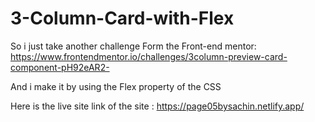 # 3-Column-Card-with-Flex

So i just take another challenge Form the Front-end mentor: https://www.frontendmentor.io/challenges/3column-preview-card-component-pH92eAR2-

And i make it by using the Flex property of the CSS

Here is the live site link of the site : https://page05bysachin.netlify.app/ 
